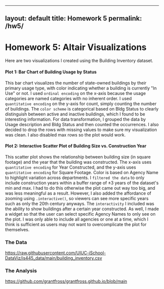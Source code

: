   ---
  layout: default
  title: Homework 5
  permalink: /hw5/
  ---

  # Homework 5: Altair Visualizations

  Here are two visualizations I created using the Building Inventory dataset.

  <div id="barChart"></div>

  #### Plot 1: Bar Chart of Building Usage by Status

  This bar chart visualizes the number of state-owned buildings by their primary usage type, with color indicating whether a building is currently "In Use" or not. I used `ordinal encoding` on the x-axis because the usage categories are named categories with no inherent order. I used `quantitative encoding` on the y-axis for count, simply counting the number of buildings. The `color scheme` is categorical based on Bldg Status to clearly distinguish between active and inactive buildings, which I found to be interesting information. For data transformation, I grouped the data by Usage description and Bldg Status and then counted the occurrences. I also decided to drop the rows with missing values to make sure my visualization was clean. I also disabled max rows so the plot would work.

  <div id="scatterPlot"></div>

  #### Plot 2: Interactive Scatter Plot of Building Size vs. Construction Year

  This scatter plot shows the relationship between building size (in square footage) and the year that the building was constructed. The x-axis uses `quantitative encoding` for Year Constructed, and the y-axis uses `quantitative encoding` for Square Footage. Color is based on Agency Name to highlight variation across departments. I `filtered the data` to only include construction years within a buffer range of ±3 years of the dataset's min and max. I had to do this otherwise the plot came out way too big, and was less meaningful as a result. However, I also added the affordance of zooming using `.interactive()`, so viewers can see more specific years such as only the 20th century anyways. The `interactivity` I included was the ability to show buildings after a certain year constructed. As well, I made a widget so that the user can select specific Agency Names to only see on the plot. I was only able to include all agencies or one at a time, which I think is sufficient as users may not want to overcomplicate the plot for themselves.

  ### The Data  
  https://raw.githubusercontent.com/UIUC-iSchool-DataViz/is445_data/main/building_inventory.csv

  ### The Analysis  
  https://github.com/grantfross/grantfross.github.io/blob/main

